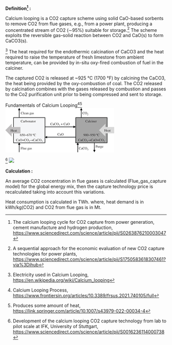 **Definition[^1] :**

Calcium looping is a CO2 capture scheme using solid CaO-based sorbents to remove CO2 from flue gases, e.g., from a power plant, producing a concentrated stream of CO2 (∼95%) suitable for storage.[^3] The scheme exploits the reversible gas–solid reaction between CO2 and CaO(s) to form CaCO3(s).

[^5]
The heat required for the endothermic calcination of CaCO3 and the heat required to raise the temperature of fresh limestone from ambient temperature, can be provided by in-situ oxy-fired combustion of fuel in the calciner.

The captured CO2 is released at ~925 °C (1700 °F) by calcining the CaCO3, the heat being provided by the oxy-combustion of coal. The CO2 released by calcination combines with the gases released by combustion and passes to the Co2 purification unit prior to being compressed and sent to storage.

Fundamentals of Calcium Looping[^4][^6]
![img.png](img.png)

[^2]
![](cal.PNG)

**Calculation :**

An average CO2 concentration in flue gases is calculated (Flue_gas_capture model) for the global energy mix, then the capture technology price is recalculated taking into account this variations.

Heat consumption is calculated in TWh. where, heat demand is in kWh/kg(CO2) and CO2 from flue gas is in Mt.


[^1]: The calcium looping cycle for CO2 capture from power generation, cement manufacture and hydrogen production, https://www.sciencedirect.com/science/article/pii/S0263876210003047

[^2]: Development of the calcium looping CO2 capture technology from lab to pilot scale at IFK, University of Stuttgart, https://www.sciencedirect.com/science/article/pii/S0016236114000738

[^3]: A sequential approach for the economic evaluation of new CO2 capture technologies for power plants, https://www.sciencedirect.com/science/article/pii/S1750583618307461?via%3Dihub

[^4]: Calcium Looping Process, https://www.frontiersin.org/articles/10.3389/frsus.2021.740105/full

[^5]: Electricity used in Calcium Looping, https://en.wikipedia.org/wiki/Calcium_looping

[^6]: Produces some amount of heat, https://link.springer.com/article/10.1007/s43979-022-00034-4

